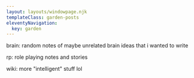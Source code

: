 ```yaml
---
layout: layouts/windowpage.njk
templateClass: garden-posts
eleventyNavigation:
  key: garden
---
```


brain: random notes of maybe unrelated brain ideas that i wanted to write

rp: role playing notes and stories

wiki: more "intelligent" stuff lol 